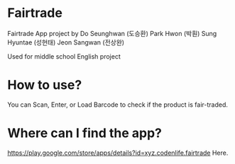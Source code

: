 # Fairtrade
Fairtrade App project
by Do Seunghwan (도승환)
   Park Hwon    (박훤)
   Sung Hyuntae (성현태)
   Jeon Sangwan (전상완)
   
Used for middle school English project

# How to use?
You can Scan, Enter, or Load Barcode to check if the product is fair-traded.

# Where can I find the app?
https://play.google.com/store/apps/details?id=xyz.codenlife.fairtrade
Here.
